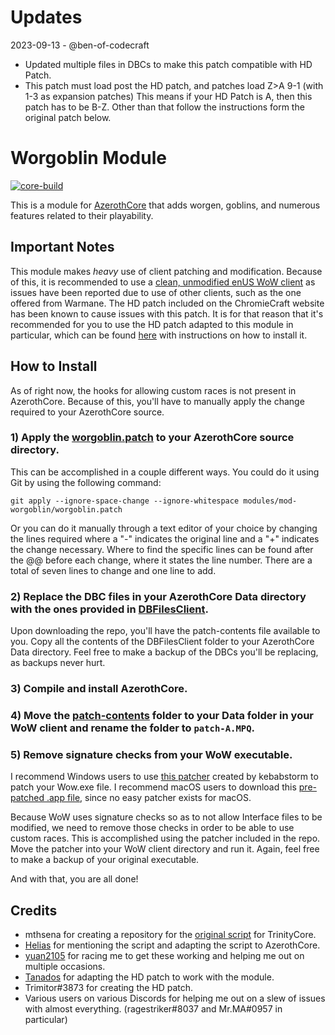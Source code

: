 # Updates

2023-09-13 - @ben-of-codecraft
* Updated multiple files in DBCs to make this patch compatible with HD Patch. 
* This patch must load post the HD patch, and patches load Z>A 9-1 (with 1-3 as expansion patches) This means if your HD Patch is A, then this patch has to be B-Z. Other than that follow the 
instructions form the original patch below. 


# Worgoblin Module

[![core-build](https://github.com/benjymansy123/mod-worgoblin/actions/workflows/core-build.yml/badge.svg)](https://github.com/benjymansy123/mod-worgoblin/actions/workflows/core-build.yml)

This is a module for [AzerothCore](http://www.azerothcore.org) that adds worgen, goblins, and numerous features related to their playability.

## Important Notes

This module makes *heavy* use of client patching and modification. Because of this, it is recommended to use a [clean, unmodified enUS WoW client](https://www.chromiecraft.com/downloads) as issues have been reported due to use of other clients, such as the one offered from Warmane. The HD patch included on the ChromieCraft website has been known to cause issues with this patch. It is for that reason that it's recommended for you to use the HD patch adapted to this module in particular, which can be found [here](https://github.com/benjymansy123/mod-worgoblin/releases/tag/hd-patch) with instructions on how to install it.

## How to Install

As of right now, the hooks for allowing custom races is not present in AzerothCore. Because of this, you'll have to manually apply the change required to your AzerothCore source.

### 1) Apply the [worgoblin.patch](https://github.com/benjymansy123/mod-worgoblin/blob/master/worgoblin.patch) to your AzerothCore source directory.

This can be accomplished in a couple different ways. You could do it using Git by using the following command:

`git apply --ignore-space-change --ignore-whitespace modules/mod-worgoblin/worgoblin.patch`

Or you can do it manually through a text editor of your choice by changing the lines required where a "-" indicates the original line and a "+" indicates the change necessary. Where to find the specific lines can be found after the @@ before each change, where it states the line number. There are a total of seven lines to change and one line to add.

### 2) Replace the DBC files in your AzerothCore Data directory with the ones provided in [DBFilesClient](https://github.com/benjymansy123/mod-worgoblin/tree/master/patch-contents/DBFilesClient).

Upon downloading the repo, you'll have the patch-contents file available to you. Copy all the contents of the DBFilesClient folder to your AzerothCore Data directory. Feel free to make a backup of the DBCs you'll be replacing, as backups never hurt.

### 3) Compile and install AzerothCore.

### 4) Move the [patch-contents](https://github.com/benjymansy123/mod-worgoblin/tree/master/patch-contents) folder to your Data folder in your WoW client and rename the folder to `patch-A.MPQ`.

### 5) Remove signature checks from your WoW executable.
I recommend Windows users to use [this patcher](https://model-changing.net/index.php?app=downloads&module=downloads&controller=view&id=314&tab=details) created by kebabstorm to patch your Wow.exe file. I recommend macOS users to download this [pre-patched .app file](https://github.com/benjymansy123/custom-race-ac-12_6_21/releases/download/sig-check/WoW.app.zip), since no easy patcher exists for macOS.

Because WoW uses signature checks so as to not allow Interface files to be modified, we need to remove those checks in order to be able to use custom races. This is accomplished using the patcher included in the repo. Move the patcher into your WoW client directory and run it. Again, feel free to make a backup of your original executable.

And with that, you are all done!

## Credits

* mthsena for creating a repository for the [original script](https://github.com/mthsena/trinitycore_scripts/tree/master/scripts/CustomRaces) for TrinityCore.
* [Helias](https://github.com/Helias) for mentioning the script and adapting the script to AzerothCore.
* [yuan2105](https://github.com/yuanf225) for racing me to get these working and helping me out on multiple occasions.
* [Tanados](https://github.com/helldragonpz) for adapting the HD patch to work with the module.
* Trimitor#3873 for creating the HD patch.
* Various users on various Discords for helping me out on a slew of issues with almost everything. (ragestriker#8037 and Mr.MA#0957 in particular)
